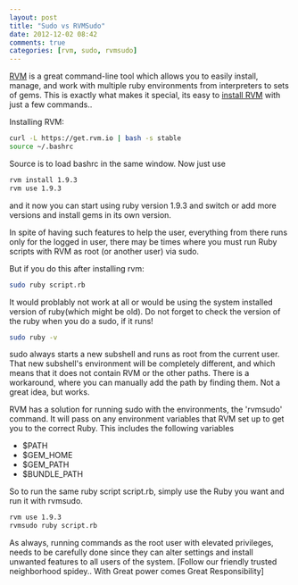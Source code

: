 ```yaml
---
layout: post
title: "Sudo vs RVMSudo"
date: 2012-12-02 08:42
comments: true
categories: [rvm, sudo, rvmsudo]
---
```



[RVM](https://rvm.io) is a great command-line tool which allows you to easily install, manage, and work with multiple ruby environments from interpreters to sets of gems. 
This is exactly what makes it special, its easy to [install RVM](https://rvm.io/rvm/install) with just a few commands..

Installing RVM:

```sh
curl -L https://get.rvm.io | bash -s stable
source ~/.bashrc
```

Source is to load bashrc in the same window. 
Now just use

```sh
rvm install 1.9.3
rvm use 1.9.3
```

and it now you can start using ruby version 1.9.3 and switch or add more
versions and install gems in its own version.

In spite of having such features to help the user, everything from there runs only for the logged in user, there may be times where you must run Ruby scripts with RVM as root (or another user) via sudo. 

But if you do this after installing rvm:

```sh
sudo ruby script.rb
```

It would problably not work at all or would be using the system installed
version of ruby(which might be old). Do not forget to check the version of the ruby when you do a
sudo, if it runs!

```sh
sudo ruby -v
```


sudo always starts a new subshell and runs as root from the current user. That new subshell's environment will be completely different, and which means that it does not contain RVM or the other paths. 
There is a workaround, where you can manually add the path by finding them.
Not a great idea, but works.

RVM has a solution for running sudo with the environments, the 'rvmsudo' command. It will pass on any environment variables that RVM set up to get you to the correct Ruby. 
This includes the following variables

- $PATH 
- $GEM_HOME
- $GEM_PATH 
- $BUNDLE_PATH 


So to run the same ruby script script.rb, simply use the Ruby you want and run it with rvmsudo.

```sh
rvm use 1.9.3
rvmsudo ruby script.rb
```
As always, running commands as the root user with elevated privileges, needs to be carefully done since they can alter settings and install unwanted features to all users of the system. 
[Follow our friendly trusted neighborhood spidey.. With Great power comes Great Responsibility]
